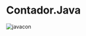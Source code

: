 # Contador.Java



![javacon](https://user-images.githubusercontent.com/98924684/184272094-87509dfa-6e9d-4012-b30f-cd544005ef85.jpg)
